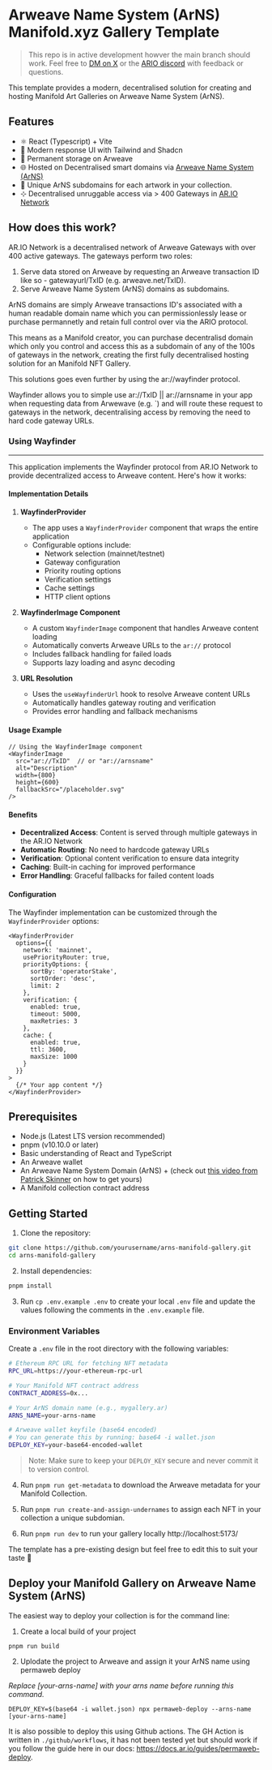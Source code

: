 # Arweave Name System (ArNS) Manifold.xyz Gallery Template

> This repo is in active development howver the main branch should work. Feel free to [DM on X](https://x.com/kempsterrrr) or the [ARIO discord](https://discord.com/invite/HGG52EtTc2) with feedback or questions.

This template provides a modern, decentralised solution for creating and hosting Manifold Art Galleries on Arweave Name System (ArNS).

## Features

- ⚛️ React (Typescript) + Vite
- 🎨 Modern response UI with Tailwind and Shadcn
- 💾 Permanent storage on Arweave
- 🌐 Hosted on Decentralised smart domains via [Arweave Name System (ArNS)](https://ar.io/arns)
- 🦄 Unique ArNS subdomains for each artwork in your collection.
- ⊹ Decentralised unruggable access via > 400 Gateways in [AR.IO Network](https://ar.io)

## How does this work?

AR.IO Network is a decentralised network of Arweave Gateways with over 400 active gateways. The gateways perform two roles:

1. Serve data stored on Arweave by requesting an Arweave transaction ID like so - gatewayurl/TxID (e.g. arweave.net/TxID).
2. Serve Arweave Name System (ArNS) domains as subdomains.

ArNS domains are simply Arweave transactions ID's associated with a human readable domain name which you can permissionlessly lease or purchase permannetly and retain full control over via the ARIO protocol.

This means as a Manifold creator, you can purchase decentralisd domain which only you control and access this as a subdomain of any of the 100s of gateways in the network, creating the first fully decentralised hosting solution for an Manifold NFT Gallery.

This solutions goes even further by using the ar://wayfinder protocol.

Wayfinder allows you to simple use ar://TxID || ar://arnsname in your app when requesting data from Arwewave (e.g. `<img scr="ar://TxID" />) and will route these request to gateways in the network, decentralising access by removing the need to hard code gateway URLs.

### Using Wayfinder
---

This application implements the Wayfinder protocol from AR.IO Network to provide decentralized access to Arweave content. Here's how it works:

#### Implementation Details

1. **WayfinderProvider**
   - The app uses a `WayfinderProvider` component that wraps the entire application
   - Configurable options include:
     - Network selection (mainnet/testnet)
     - Gateway configuration
     - Priority routing options
     - Verification settings
     - Cache settings
     - HTTP client options

2. **WayfinderImage Component**
   - A custom `WayfinderImage` component that handles Arweave content loading
   - Automatically converts Arweave URLs to the `ar://` protocol
   - Includes fallback handling for failed loads
   - Supports lazy loading and async decoding

3. **URL Resolution**
   - Uses the `useWayfinderUrl` hook to resolve Arweave content URLs
   - Automatically handles gateway routing and verification
   - Provides error handling and fallback mechanisms

#### Usage Example

```tsx
// Using the WayfinderImage component
<WayfinderImage
  src="ar://TxID"  // or "ar://arnsname"
  alt="Description"
  width={800}
  height={600}
  fallbackSrc="/placeholder.svg"
/>
```

#### Benefits

- **Decentralized Access**: Content is served through multiple gateways in the AR.IO Network
- **Automatic Routing**: No need to hardcode gateway URLs
- **Verification**: Optional content verification to ensure data integrity
- **Caching**: Built-in caching for improved performance
- **Error Handling**: Graceful fallbacks for failed content loads

#### Configuration

The Wayfinder implementation can be customized through the `WayfinderProvider` options:

```tsx
<WayfinderProvider
  options={{
    network: 'mainnet',
    usePriorityRouter: true,
    priorityOptions: {
      sortBy: 'operatorStake',
      sortOrder: 'desc',
      limit: 2
    },
    verification: {
      enabled: true,
      timeout: 5000,
      maxRetries: 3
    },
    cache: {
      enabled: true,
      ttl: 3600,
      maxSize: 1000
    }
  }}
>
  {/* Your app content */}
</WayfinderProvider>
```

## Prerequisites

- Node.js (Latest LTS version recommended)
- pnpm (v10.10.0 or later)
- Basic understanding of React and TypeScript
- An Arweave wallet
- An Arweave Name System Domain (ArNS) + (check out [this video from Patrick Skinner](https://x.com/ar_io_network/status/1920456149754917127) on how to get yours)
- A Manifold collection contract address

## Getting Started

1. Clone the repository:

```bash
git clone https://github.com/yourusername/arns-manifold-gallery.git
cd arns-manifold-gallery
```

2. Install dependencies:

```bash
pnpm install
```

3. Run `cp .env.example .env` to create your local `.env` file and update the values following the comments in the `.env.example` file.

### Environment Variables

Create a `.env` file in the root directory with the following variables:

```bash
# Ethereum RPC URL for fetching NFT metadata
RPC_URL=https://your-ethereum-rpc-url

# Your Manifold NFT contract address
CONTRACT_ADDRESS=0x...

# Your ArNS domain name (e.g., mygallery.ar)
ARNS_NAME=your-arns-name

# Arweave wallet keyfile (base64 encoded)
# You can generate this by running: base64 -i wallet.json
DEPLOY_KEY=your-base64-encoded-wallet
```

> Note: Make sure to keep your `DEPLOY_KEY` secure and never commit it to version control.

4. Run `pnpm run get-metadata` to download the Arweave metadata for your Manifold Collection.

5. Run `pnpm run create-and-assign-undernames` to assign each NFT in your collection a unique subdomian.

6. Run `pnpm run dev` to run your gallery locally http://localhost:5173/

The template has a pre-existing design but feel free to edit this to suit your taste 💅

## Deploy your Manifold Gallery on Arweave Name System (ArNS)

The easiest way to deploy your collection is for the command line:

1. Create a local build of your project

```
pnpm run build
```

2. Uplodate the project to Arweave and assign it your ArNS name using permaweb deploy

_Replace [your-arns-name] with your arns name before running this command._

```
DEPLOY_KEY=$(base64 -i wallet.json) npx permaweb-deploy --arns-name [your-arns-name]
```

It is also possible to deploy this using Github actions. The GH Action is written in `./github/workflows`, it has not been tested yet but should work if you follow the guide here in our docs: https://docs.ar.io/guides/permaweb-deploy.
